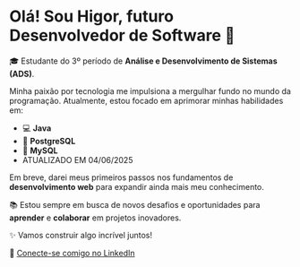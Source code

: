 # Olá! Sou Higor, futuro Desenvolvedor de Software 🚀

🎓 Estudante do 3º período de **Análise e Desenvolvimento de Sistemas (ADS)**.

Minha paixão por tecnologia me impulsiona a mergulhar fundo no mundo da programação. Atualmente, estou focado em aprimorar minhas habilidades em:

- 💻 **Java**  
- 🐘 **PostgreSQL**  
- 🐬 **MySQL**
- ATUALIZADO EM 04/06/2025

Em breve, darei meus primeiros passos nos fundamentos de **desenvolvimento web** para expandir ainda mais meu conhecimento.

📚 Estou sempre em busca de novos desafios e oportunidades para **aprender** e **colaborar** em projetos inovadores.

✨ Vamos construir algo incrível juntos!

🔗 [Conecte-se comigo no LinkedIn](https://www.linkedin.com/in/higorgabrielnascimento/)
